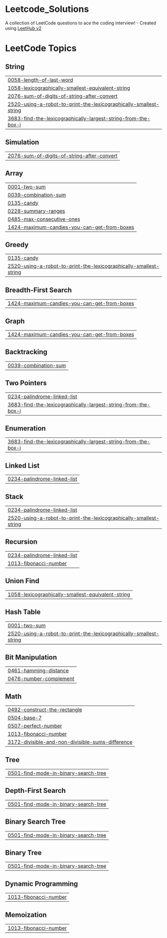 # Leetcode_Solutions
A collection of LeetCode questions to ace the coding interview! - Created using [LeetHub v2](https://github.com/arunbhardwaj/LeetHub-2.0)

<!---LeetCode Topics Start-->
# LeetCode Topics
## String
|  |
| ------- |
| [0058-length-of-last-word](https://github.com/ARUNULAGAPPAN/Leetcode_Solutions/tree/master/0058-length-of-last-word) |
| [1058-lexicographically-smallest-equivalent-string](https://github.com/ARUNULAGAPPAN/Leetcode_Solutions/tree/master/1058-lexicographically-smallest-equivalent-string) |
| [2076-sum-of-digits-of-string-after-convert](https://github.com/ARUNULAGAPPAN/Leetcode_Solutions/tree/master/2076-sum-of-digits-of-string-after-convert) |
| [2520-using-a-robot-to-print-the-lexicographically-smallest-string](https://github.com/ARUNULAGAPPAN/Leetcode_Solutions/tree/master/2520-using-a-robot-to-print-the-lexicographically-smallest-string) |
| [3683-find-the-lexicographically-largest-string-from-the-box-i](https://github.com/ARUNULAGAPPAN/Leetcode_Solutions/tree/master/3683-find-the-lexicographically-largest-string-from-the-box-i) |
## Simulation
|  |
| ------- |
| [2076-sum-of-digits-of-string-after-convert](https://github.com/ARUNULAGAPPAN/Leetcode_Solutions/tree/master/2076-sum-of-digits-of-string-after-convert) |
## Array
|  |
| ------- |
| [0001-two-sum](https://github.com/ARUNULAGAPPAN/Leetcode_Solutions/tree/master/0001-two-sum) |
| [0039-combination-sum](https://github.com/ARUNULAGAPPAN/Leetcode_Solutions/tree/master/0039-combination-sum) |
| [0135-candy](https://github.com/ARUNULAGAPPAN/Leetcode_Solutions/tree/master/0135-candy) |
| [0228-summary-ranges](https://github.com/ARUNULAGAPPAN/Leetcode_Solutions/tree/master/0228-summary-ranges) |
| [0485-max-consecutive-ones](https://github.com/ARUNULAGAPPAN/Leetcode_Solutions/tree/master/0485-max-consecutive-ones) |
| [1424-maximum-candies-you-can-get-from-boxes](https://github.com/ARUNULAGAPPAN/Leetcode_Solutions/tree/master/1424-maximum-candies-you-can-get-from-boxes) |
## Greedy
|  |
| ------- |
| [0135-candy](https://github.com/ARUNULAGAPPAN/Leetcode_Solutions/tree/master/0135-candy) |
| [2520-using-a-robot-to-print-the-lexicographically-smallest-string](https://github.com/ARUNULAGAPPAN/Leetcode_Solutions/tree/master/2520-using-a-robot-to-print-the-lexicographically-smallest-string) |
## Breadth-First Search
|  |
| ------- |
| [1424-maximum-candies-you-can-get-from-boxes](https://github.com/ARUNULAGAPPAN/Leetcode_Solutions/tree/master/1424-maximum-candies-you-can-get-from-boxes) |
## Graph
|  |
| ------- |
| [1424-maximum-candies-you-can-get-from-boxes](https://github.com/ARUNULAGAPPAN/Leetcode_Solutions/tree/master/1424-maximum-candies-you-can-get-from-boxes) |
## Backtracking
|  |
| ------- |
| [0039-combination-sum](https://github.com/ARUNULAGAPPAN/Leetcode_Solutions/tree/master/0039-combination-sum) |
## Two Pointers
|  |
| ------- |
| [0234-palindrome-linked-list](https://github.com/ARUNULAGAPPAN/Leetcode_Solutions/tree/master/0234-palindrome-linked-list) |
| [3683-find-the-lexicographically-largest-string-from-the-box-i](https://github.com/ARUNULAGAPPAN/Leetcode_Solutions/tree/master/3683-find-the-lexicographically-largest-string-from-the-box-i) |
## Enumeration
|  |
| ------- |
| [3683-find-the-lexicographically-largest-string-from-the-box-i](https://github.com/ARUNULAGAPPAN/Leetcode_Solutions/tree/master/3683-find-the-lexicographically-largest-string-from-the-box-i) |
## Linked List
|  |
| ------- |
| [0234-palindrome-linked-list](https://github.com/ARUNULAGAPPAN/Leetcode_Solutions/tree/master/0234-palindrome-linked-list) |
## Stack
|  |
| ------- |
| [0234-palindrome-linked-list](https://github.com/ARUNULAGAPPAN/Leetcode_Solutions/tree/master/0234-palindrome-linked-list) |
| [2520-using-a-robot-to-print-the-lexicographically-smallest-string](https://github.com/ARUNULAGAPPAN/Leetcode_Solutions/tree/master/2520-using-a-robot-to-print-the-lexicographically-smallest-string) |
## Recursion
|  |
| ------- |
| [0234-palindrome-linked-list](https://github.com/ARUNULAGAPPAN/Leetcode_Solutions/tree/master/0234-palindrome-linked-list) |
| [1013-fibonacci-number](https://github.com/ARUNULAGAPPAN/Leetcode_Solutions/tree/master/1013-fibonacci-number) |
## Union Find
|  |
| ------- |
| [1058-lexicographically-smallest-equivalent-string](https://github.com/ARUNULAGAPPAN/Leetcode_Solutions/tree/master/1058-lexicographically-smallest-equivalent-string) |
## Hash Table
|  |
| ------- |
| [0001-two-sum](https://github.com/ARUNULAGAPPAN/Leetcode_Solutions/tree/master/0001-two-sum) |
| [2520-using-a-robot-to-print-the-lexicographically-smallest-string](https://github.com/ARUNULAGAPPAN/Leetcode_Solutions/tree/master/2520-using-a-robot-to-print-the-lexicographically-smallest-string) |
## Bit Manipulation
|  |
| ------- |
| [0461-hamming-distance](https://github.com/ARUNULAGAPPAN/Leetcode_Solutions/tree/master/0461-hamming-distance) |
| [0476-number-complement](https://github.com/ARUNULAGAPPAN/Leetcode_Solutions/tree/master/0476-number-complement) |
## Math
|  |
| ------- |
| [0492-construct-the-rectangle](https://github.com/ARUNULAGAPPAN/Leetcode_Solutions/tree/master/0492-construct-the-rectangle) |
| [0504-base-7](https://github.com/ARUNULAGAPPAN/Leetcode_Solutions/tree/master/0504-base-7) |
| [0507-perfect-number](https://github.com/ARUNULAGAPPAN/Leetcode_Solutions/tree/master/0507-perfect-number) |
| [1013-fibonacci-number](https://github.com/ARUNULAGAPPAN/Leetcode_Solutions/tree/master/1013-fibonacci-number) |
| [3172-divisible-and-non-divisible-sums-difference](https://github.com/ARUNULAGAPPAN/Leetcode_Solutions/tree/master/3172-divisible-and-non-divisible-sums-difference) |
## Tree
|  |
| ------- |
| [0501-find-mode-in-binary-search-tree](https://github.com/ARUNULAGAPPAN/Leetcode_Solutions/tree/master/0501-find-mode-in-binary-search-tree) |
## Depth-First Search
|  |
| ------- |
| [0501-find-mode-in-binary-search-tree](https://github.com/ARUNULAGAPPAN/Leetcode_Solutions/tree/master/0501-find-mode-in-binary-search-tree) |
## Binary Search Tree
|  |
| ------- |
| [0501-find-mode-in-binary-search-tree](https://github.com/ARUNULAGAPPAN/Leetcode_Solutions/tree/master/0501-find-mode-in-binary-search-tree) |
## Binary Tree
|  |
| ------- |
| [0501-find-mode-in-binary-search-tree](https://github.com/ARUNULAGAPPAN/Leetcode_Solutions/tree/master/0501-find-mode-in-binary-search-tree) |
## Dynamic Programming
|  |
| ------- |
| [1013-fibonacci-number](https://github.com/ARUNULAGAPPAN/Leetcode_Solutions/tree/master/1013-fibonacci-number) |
## Memoization
|  |
| ------- |
| [1013-fibonacci-number](https://github.com/ARUNULAGAPPAN/Leetcode_Solutions/tree/master/1013-fibonacci-number) |
<!---LeetCode Topics End-->